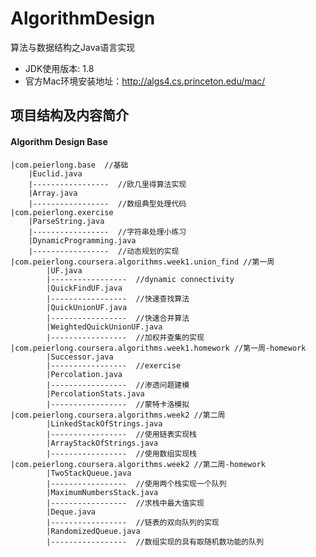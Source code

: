 # AlgorithmDesign
算法与数据结构之Java语言实现

- JDK使用版本: 1.8
- 官方Mac环境安装地址：http://algs4.cs.princeton.edu/mac/

## 项目结构及内容简介

#### Algorithm Design Base
    |com.peierlong.base  //基础
        |Euclid.java
        |-----------------  //欧几里得算法实现
        |Array.java
        |-----------------  //数组典型处理代码
    |com.peierlong.exercise
        |ParseString.java
        |-----------------  //字符串处理小练习
        |DynamicProgramming.java
        |-----------------  //动态规划的实现
    |com.peierlong.coursera.algorithms.week1.union_find //第一周
            |UF.java
            |-----------------  //dynamic connectivity            
            |QuickFindUF.java
            |-----------------  //快速查找算法      
            |QuickUnionUF.java
            |-----------------  //快速合并算法      
            |WeightedQuickUnionUF.java
            |-----------------  //加权并查集的实现
    |com.peierlong.coursera.algorithms.week1.homework //第一周-homework
            |Successor.java
            |-----------------  //exercise
            |Percolation.java
            |-----------------  //渗透问题建模
            |PercolationStats.java
            |-----------------  //蒙特卡洛模拟
    |com.peierlong.coursera.algorithms.week2 //第二周
            |LinkedStackOfStrings.java
            |-----------------  //使用链表实现栈
            |ArrayStackOfStrings.java
            |-----------------  //使用数组实现栈
    |com.peierlong.coursera.algorithms.week2 //第二周-homework
            |TwoStackQueue.java
            |-----------------  //使用两个栈实现一个队列
            |MaximumNumbersStack.java
            |-----------------  //求栈中最大值实现
            |Deque.java
            |-----------------  //链表的双向队列的实现
            |RandomizedQueue.java
            |-----------------  //数组实现的具有取随机数功能的队列

